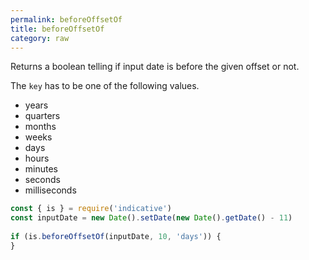 ```yaml
---
permalink: beforeOffsetOf
title: beforeOffsetOf
category: raw
---
```


Returns a boolean telling if input date is before the given
offset or not.
 
The `key` has to be one of the following values.
 
- years
- quarters
- months
- weeks
- days
- hours
- minutes
- seconds
- milliseconds
 
```js
const { is } = require('indicative')
const inputDate = new Date().setDate(new Date().getDate() - 11)
 
if (is.beforeOffsetOf(inputDate, 10, 'days')) {
}
```